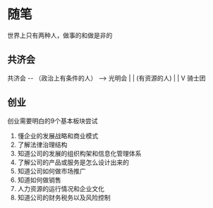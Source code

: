# 随笔

世界上只有两种人，做事的和做是非的

##  共济会
共济会  -- （政治上有条件的人） --> 光明会
  |
  |
(有资源的人)
  |
  |
  V
骑士团

## 创业
创业需要明白的9个基本板块尝试
1. 懂企业的发展战略和商业模式
1. 了解法律治理结构
1. 知道公司的发展的组织构架和信息化管理体系
1. 了解公司的产品或服务是怎么设计出来的
1. 知道公司如何做市场推广
1. 知道如何做销售
1. 人力资源的运行情况和企业文化
1. 知道公司的财务税务以及风险控制

